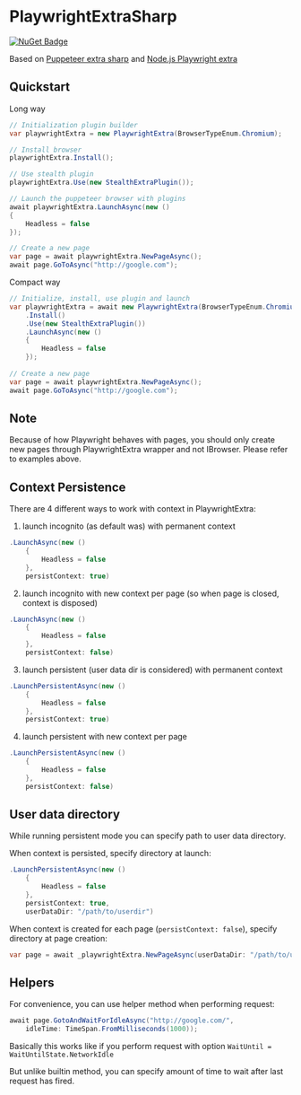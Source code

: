 # PlaywrightExtraSharp

[![NuGet Badge](https://buildstats.info/nuget/PlaywrightExtraSharp)](https://www.nuget.org/packages/PlaywrightExtraSharp)

Based on [Puppeteer extra sharp](https://github.com/Overmiind/Puppeteer-sharp-extra)
and [Node.js Playwright extra](https://github.com/berstend/puppeteer-extra/tree/master/packages/playwright-extra)

## Quickstart

Long way

```csharp
// Initialization plugin builder
var playwrightExtra = new PlaywrightExtra(BrowserTypeEnum.Chromium); 

// Install browser
playwrightExtra.Install();

// Use stealth plugin
playwrightExtra.Use(new StealthExtraPlugin());

// Launch the puppeteer browser with plugins
await playwrightExtra.LaunchAsync(new ()
{
    Headless = false
});

// Create a new page
var page = await playwrightExtra.NewPageAsync();
await page.GoToAsync("http://google.com");
```

Compact way

```csharp
// Initialize, install, use plugin and launch
var playwrightExtra = await new PlaywrightExtra(BrowserTypeEnum.Chromium)
    .Install()
    .Use(new StealthExtraPlugin())
    .LaunchAsync(new ()
    {
        Headless = false
    });
    
// Create a new page
var page = await playwrightExtra.NewPageAsync();
await page.GoToAsync("http://google.com");
```

## Note

Because of how Playwright behaves with pages, you should only create new pages through PlaywrightExtra wrapper and not
IBrowser.
Please refer to examples above.

## Context Persistence

There are 4 different ways to work with context in PlaywrightExtra:

1. launch incognito (as default was) with permanent context

```csharp
.LaunchAsync(new ()
    {
        Headless = false
    },
    persistContext: true)
```

2. launch incognito with new context per page (so when page is closed, context is disposed)

```csharp
.LaunchAsync(new ()
    {
        Headless = false
    },
    persistContext: false)
```

3. launch persistent (user data dir is considered) with permanent context

```csharp
.LaunchPersistentAsync(new ()
    {
        Headless = false
    },
    persistContext: true)
```

4. launch persistent with new context per page

```csharp
.LaunchPersistentAsync(new ()
    {
        Headless = false
    },
    persistContext: false)
```

## User data directory

While running persistent mode you can specify path to user data directory.

When context is persisted, specify directory at launch:

```csharp
.LaunchPersistentAsync(new ()
    {
        Headless = false
    },
    persistContext: true,
    userDataDir: "/path/to/userdir")
```

When context is created for each page (```persistContext: false```), specify directory at page creation:

```csharp
var page = await _playwrightExtra.NewPageAsync(userDataDir: "/path/to/userdir");
```

## Helpers

For convenience, you can use helper method when performing request:

```csharp
await page.GotoAndWaitForIdleAsync("http://google.com/",
    idleTime: TimeSpan.FromMilliseconds(1000));
```

Basically this works like if you perform request with option ```WaitUntil = WaitUntilState.NetworkIdle```

But unlike builtin method, you can specify amount of time to wait after last request has fired. 